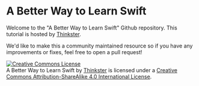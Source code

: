 
A Better Way to Learn Swift
=====

Welcome to the "A Better Way to Learn Swift" Github repository. This tutorial is hosted by [Thinkster](https://thinkster.io/a-better-way-to-learn-swift). 

We'd like to make this a community maintained resource so if you have any improvements or fixes, feel free to open a pull request!

<a rel="license" href="http://creativecommons.org/licenses/by-sa/4.0/"><img alt="Creative Commons License" style="border-width:0" src="https://i.creativecommons.org/l/by-sa/4.0/88x31.png" /></a><br /><span xmlns:dct="http://purl.org/dc/terms/" property="dct:title">A Better Way to Learn Swift</span> by <a xmlns:cc="http://creativecommons.org/ns#" href="https://thinkster.io/ios-tutorial/a-better-way-to-learn-swift/" property="cc:attributionName" rel="cc:attributionURL">Thinkster</a> is licensed under a <a rel="license" href="http://creativecommons.org/licenses/by-sa/4.0/">Creative Commons Attribution-ShareAlike 4.0 International License</a>.
